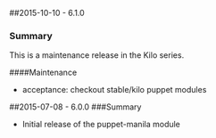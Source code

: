 ##2015-10-10 - 6.1.0
### Summary

This is a maintenance release in the Kilo series.

####Maintenance
- acceptance: checkout stable/kilo puppet modules

##2015-07-08 - 6.0.0
###Summary

- Initial release of the puppet-manila module
